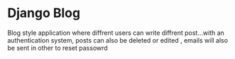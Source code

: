 # Django Blog
Blog style application where diffrent users can write diffrent post...with an authentication system, posts can also be deleted or edited , emails will also be sent in other to reset passowrd
